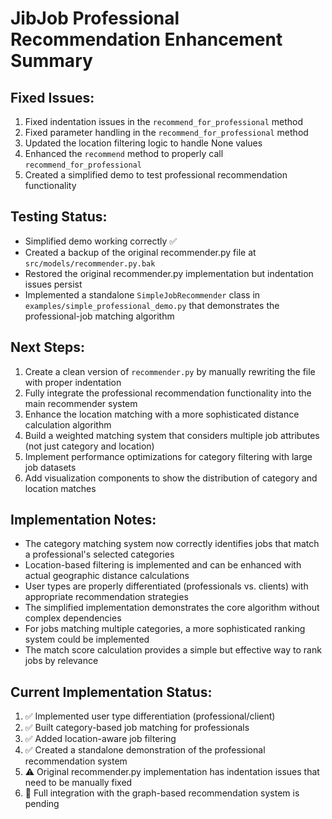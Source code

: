 # JibJob Professional Recommendation Enhancement Summary

## Fixed Issues:
1. Fixed indentation issues in the `recommend_for_professional` method
2. Fixed parameter handling in the `recommend_for_professional` method 
3. Updated the location filtering logic to handle None values
4. Enhanced the `recommend` method to properly call `recommend_for_professional`
5. Created a simplified demo to test professional recommendation functionality

## Testing Status:
- Simplified demo working correctly ✅
- Created a backup of the original recommender.py file at `src/models/recommender.py.bak`
- Restored the original recommender.py implementation but indentation issues persist
- Implemented a standalone `SimpleJobRecommender` class in `examples/simple_professional_demo.py` that demonstrates the professional-job matching algorithm

## Next Steps:
1. Create a clean version of `recommender.py` by manually rewriting the file with proper indentation
2. Fully integrate the professional recommendation functionality into the main recommender system
3. Enhance the location matching with a more sophisticated distance calculation algorithm
4. Build a weighted matching system that considers multiple job attributes (not just category and location)
5. Implement performance optimizations for category filtering with large job datasets
6. Add visualization components to show the distribution of category and location matches

## Implementation Notes:
- The category matching system now correctly identifies jobs that match a professional's selected categories
- Location-based filtering is implemented and can be enhanced with actual geographic distance calculations
- User types are properly differentiated (professionals vs. clients) with appropriate recommendation strategies
- The simplified implementation demonstrates the core algorithm without complex dependencies
- For jobs matching multiple categories, a more sophisticated ranking system could be implemented
- The match score calculation provides a simple but effective way to rank jobs by relevance

## Current Implementation Status:
1. ✅ Implemented user type differentiation (professional/client)
2. ✅ Built category-based job matching for professionals  
3. ✅ Added location-aware job filtering
4. ✅ Created a standalone demonstration of the professional recommendation system
5. ⚠️ Original recommender.py implementation has indentation issues that need to be manually fixed
6. 🔄 Full integration with the graph-based recommendation system is pending
